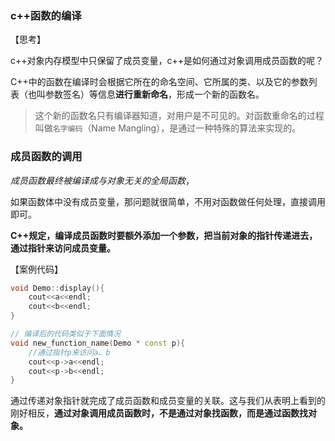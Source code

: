 ### c++函数的编译

【思考】

c++对象内存模型中只保留了成员变量，c++是如何通过对象调用成员函数的呢？

C++中的函数在编译时会根据它所在的命名空间、它所属的类、以及它的参数列表（也叫参数签名）等信息**进行重新命名**，形成一个新的函数名。

> 这个新的函数名只有编译器知道，对用户是不可见的。对函数重命名的过程叫做`名字编码`（Name Mangling），是通过一种特殊的算法来实现的。

### 成员函数的调用

_成员函数最终被编译成与对象无关的全局函数_，

如果函数体中没有成员变量，那问题就很简单，不用对函数做任何处理，直接调用即可。

**C++规定，编译成员函数时要额外添加一个参数，把当前对象的指针传递进去，通过指针来访问成员变量。**

【案例代码】

```c++
void Demo::display(){
    cout<<a<<endl;
    cout<<b<<endl;
}

// 编译后的代码类似于下面情况
void new_function_name(Demo * const p){
    //通过指针p来访问a、b
    cout<<p->a<<endl;
    cout<<p->b<<endl;
}
```

通过传递对象指针就完成了成员函数和成员变量的关联。这与我们从表明上看到的刚好相反，**通过对象调用成员函数时，不是通过对象找函数，而是通过函数找对象。**
